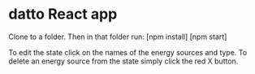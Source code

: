 # datto React app

Clone to a folder. Then in that folder run:
[npm install]
[npm start]

To edit the state click on the names of the energy sources and type.
To delete an energy source from the state simply click the red X button. 
